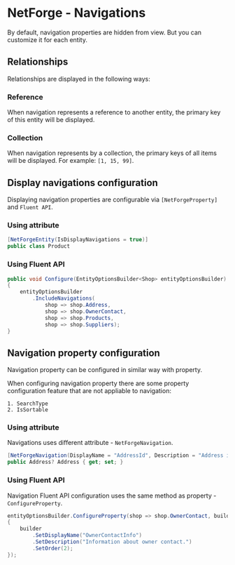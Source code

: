 # NetForge - Navigations

By default, navigation properties are hidden from view. But you can customize it for each entity.

## Relationships

Relationships are displayed in the following ways:

### Reference

When navigation represents a reference to another entity, the primary key of this entity will be displayed.

### Collection

When navigation represents by a collection, the primary keys of all items will be displayed. For example: `[1, 15, 99]`.

## Display navigations configuration

Displaying navigation properties are configurable via `[NetForgeProperty]` and `Fluent API`.

### Using attribute

```csharp
[NetForgeEntity(IsDisplayNavigations = true)]
public class Product
```

### Using Fluent API

```csharp
public void Configure(EntityOptionsBuilder<Shop> entityOptionsBuilder)
{
    entityOptionsBuilder
        .IncludeNavigations(
            shop => shop.Address,
            shop => shop.OwnerContact,
            shop => shop.Products,
            shop => shop.Suppliers);
}
```

## Navigation property configuration

Navigation property can be configured in similar way with property.

When configuring navigation property there are some property configuration feature that are not appliable to navigation:

    1. SearchType
    2. IsSortable

### Using attribute

Navigations uses different attribute - `NetForgeNavigation`.

```csharp
[NetForgeNavigation(DisplayName = "AddressId", Description = "Address identifier.", Order = 1)]
public Address? Address { get; set; }
```

### Using Fluent API

Navigation Fluent API configuration uses the same method as property - `ConfigureProperty`.

```csharp
entityOptionsBuilder.ConfigureProperty(shop => shop.OwnerContact, builder =>
{
    builder
        .SetDisplayName("OwnerContactInfo")
        .SetDescription("Information about owner contact.")
        .SetOrder(2);
});
```